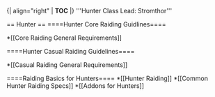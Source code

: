 {| align="right"
  | __TOC__
  |}
'''Hunter Class Lead: Stromthor'''



== Hunter ==
====Hunter Core Raiding Guidlines====

*[[Core Raiding General Requirements]]



====Hunter Casual Raiding Guidelines====

*[[Casual Raiding General Requirements]]


====Raiding Basics for Hunters====
*[[Hunter Raiding]]
*[[Common Hunter Raiding Specs]]
*[[Addons for Hunters]]